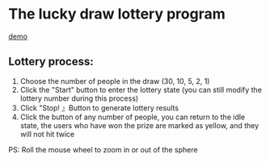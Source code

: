 # The lucky draw lottery program

[demo](https://duonglx.github.io/lottery/)



## Lottery process:

1. Choose the number of people in the draw (30, 10, 5, 2, 1)
2. Click the "Start" button to enter the lottery state (you can still modify the lottery number during this process)
3. Click "Stop! 』Button to generate lottery results
4. Click the button of any number of people, you can return to the idle state, the users who have won the prize are marked as yellow, and they will not hit twice

PS: Roll the mouse wheel to zoom in or out of the sphere
